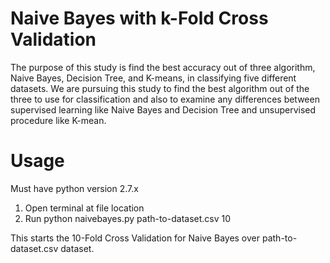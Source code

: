 # Naive Bayes with k-Fold Cross Validation

The purpose of this study is find the best accuracy out of three algorithm, Naive Bayes, Decision Tree, and K-means, in classifying five different datasets. We are pursuing this study to find the best algorithm out of the three to use for classification and also to examine any differences between supervised learning like Naive Bayes and Decision Tree and unsupervised procedure like K-mean.

# Usage
Must have python version 2.7.x

1. Open terminal at file location
2. Run python naivebayes.py path-to-dataset.csv 10

This starts the 10-Fold Cross Validation for Naive Bayes over path-to-dataset.csv dataset.
